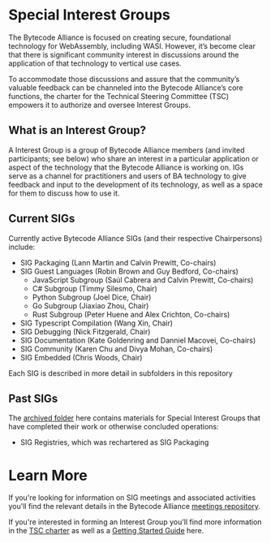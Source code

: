 # Special Interest Groups

The Bytecode Alliance is focused on creating secure, foundational technology for WebAssembly, including WASI. However, it’s become clear that there is significant community interest in discussions around the application of that technology to vertical use cases.

To accommodate those discussions and assure that the community’s valuable feedback can be channeled into the Bytecode Alliance’s core functions, the charter for the Technical Steering Committee (TSC) empowers it to authorize and oversee Interest Groups.

## What is an Interest Group?

A Interest Group is a group of Bytecode Alliance members (and invited participants; see below) who share an interest in a particular application or aspect of the technology that the Bytecode Alliance is working on. IGs serve as a channel for practitioners and users of BA technology to give feedback and input to the development of its technology, as well as a space for them to discuss how to use it.

## Current SIGs

Currently active Bytecode Alliance SIGs (and their respective Chairpersons) include:
* SIG Packaging (Lann Martin and Calvin Prewitt, Co-chairs)
* SIG Guest Languages (Robin Brown and Guy Bedford, Co-chairs)
  * JavaScript Subgroup  (Saúl Cabrera and Calvin Prewitt, Co-chairs)
  * C# Subgroup (Timmy Silesmo, Chair)
  * Python Subgroup (Joel Dice, Chair)
  * Go Subgroup (Jiaxiao Zhou, Chair)
  * Rust Subgroup (Peter Huene and Alex Crichton, Co-chairs)
* SIG Typescript Compilation (Wang Xin, Chair)
* SIG Debugging (Nick Fitzgerald, Chair)
* SIG Documentation (Kate Goldenring and Danniel Macovei, Co-chairs)
* SIG Community (Karen Chu and Divya Mohan, Co-chairs)
* SIG Embedded (Chris Woods, Chair)

Each SIG is described in more detail in subfolders in this repository

## Past SIGs
The [archived folder](https://github.com/bytecodealliance/governance/tree/main/SIGs/archived) here contains materials for Special Interest Groups that have completed their work or otherwise concluded operations:
* SIG Registries, which was rechartered as SIG Packaging


# Learn More

If you're looking for information on SIG meetings and associated activities you'll find the relevant details in the Bytecode Alliance [meetings repository](https://github.com/bytecodealliance/meetings).

If you're interested in forming an Interest Group you'll find more information in the [TSC charter](https://github.com/bytecodealliance/governance/blob/main/TSC/charter.md) as well as a [Getting Started Guide](https://github.com/bytecodealliance/governance/blob/main/SIGs/getting-started-guide.md) here.
